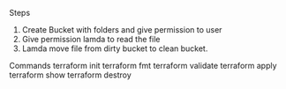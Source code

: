 
Steps 

1. Create Bucket with folders and give permission to user
2. Give permission lamda to read the file 
3. Lamda move file from dirty bucket to clean bucket. 



Commands 
terraform init
terraform fmt
terraform validate
terraform apply
terraform show
terraform destroy